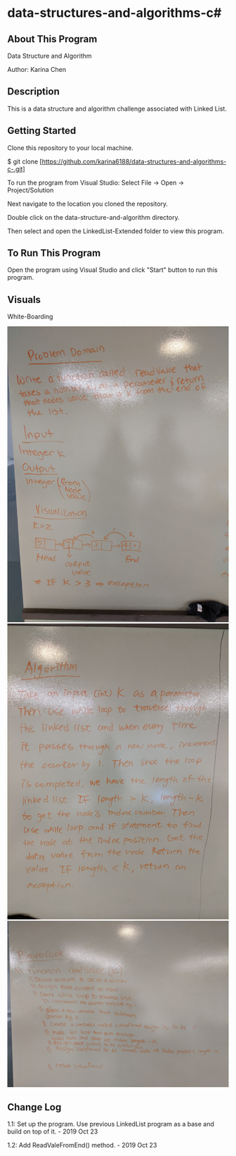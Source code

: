 # data-structures-and-algorithms-c#

## About This Program
Data Structure and Algorithm

Author: Karina Chen

## Description
This is a data structure and algorithm challenge associated with Linked List.

## Getting Started
Clone this repository to your local machine.

$ git clone [https://github.com/karina6188/data-structures-and-algorithms-c-.git]

To run the program from Visual Studio:
Select File -> Open -> Project/Solution

Next navigate to the location you cloned the repository.

Double click on the data-structure-and-algorithm directory.

Then select and open the LinkedList-Extended folder to view this program.

## To Run This Program
Open the program using Visual Studio and click "Start" button to run this program.

## Visuals

White-Boarding

![Alt whiteboarding capture](/Assets/code07_1.jpg)
![Alt whiteboarding capture](/Assets/code07_2.jpg)
![Alt whiteboarding capture](/Assets/code07_3.jpg)

## Change Log

1.1: Set up the program. Use previous LinkedList program as a base and build on top of it. - 2019 Oct 23

1.2: Add ReadValeFromEnd() method. - 2019 Oct 23
